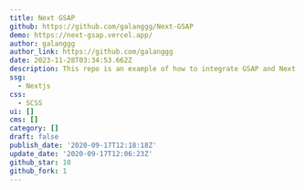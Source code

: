```yaml
---
title: Next GSAP
github: https://github.com/galanggg/Next-GSAP
demo: https://next-gsap.vercel.app/
author: galanggg
author_link: https://github.com/galanggg
date: 2023-11-28T03:34:53.662Z
description: This repo is an example of how to integrate GSAP and Next.js
ssg:
  - Nextjs
css:
  - SCSS
ui: []
cms: []
category: []
draft: false
publish_date: '2020-09-17T12:18:18Z'
update_date: '2020-09-17T12:06:23Z'
github_star: 10
github_fork: 1
---
```

